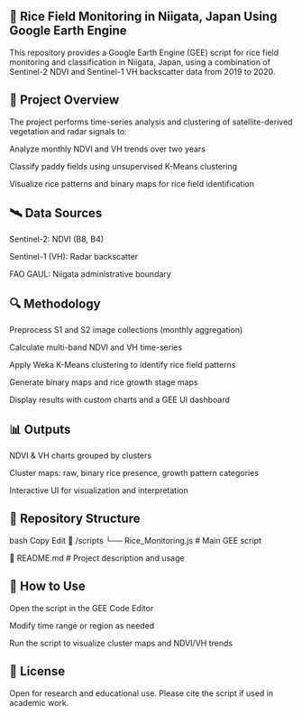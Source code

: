 ## 🌾 Rice Field Monitoring in Niigata, Japan Using Google Earth Engine
This repository provides a Google Earth Engine (GEE) script for rice field monitoring and classification in Niigata, Japan, using a combination of Sentinel-2 NDVI and Sentinel-1 VH backscatter data from 2019 to 2020.

## 📌 Project Overview
The project performs time-series analysis and clustering of satellite-derived vegetation and radar signals to:

Analyze monthly NDVI and VH trends over two years

Classify paddy fields using unsupervised K-Means clustering

Visualize rice patterns and binary maps for rice field identification

## 🛰️ Data Sources
Sentinel-2: NDVI (B8, B4)

Sentinel-1 (VH): Radar backscatter

FAO GAUL: Niigata administrative boundary

## 🔍 Methodology
Preprocess S1 and S2 image collections (monthly aggregation)

Calculate multi-band NDVI and VH time-series

Apply Weka K-Means clustering to identify rice field patterns

Generate binary maps and rice growth stage maps

Display results with custom charts and a GEE UI dashboard

## 📊 Outputs
NDVI & VH charts grouped by clusters

Cluster maps: raw, binary rice presence, growth pattern categories

Interactive UI for visualization and interpretation

## 📂 Repository Structure
bash
Copy
Edit
📁 /scripts
 └── Rice_Monitoring.js        # Main GEE script

📄 README.md                   # Project description and usage
## 🚀 How to Use
Open the script in the GEE Code Editor

Modify time range or region as needed

Run the script to visualize cluster maps and NDVI/VH trends

## 📜 License
Open for research and educational use.
Please cite the script if used in academic work.
